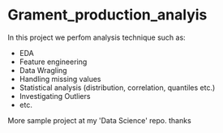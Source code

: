 # Grament_production_analyis

In this project we perfom analysis technique such as:

- EDA
- Feature engineering
- Data Wragling
- Handling missing values
- Statistical analysis (distribution, correlation, quantiles etc.)
- Investigating Outliers
- etc.

More sample project at my 'Data Science' repo. thanks
